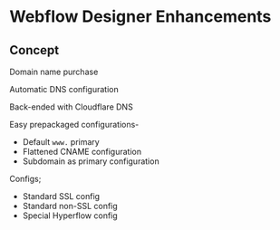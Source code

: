 # Webflow Designer Enhancements

##

## Concept

Domain name purchase&#x20;

Automatic DNS configuration

Back-ended with Cloudflare DNS&#x20;

Easy prepackaged configurations-

* Default `www.` primary
* Flattened CNAME configuration
* Subdomain as primary configuration

Configs;

* Standard SSL config
* Standard non-SSL config
* Special Hyperflow config

